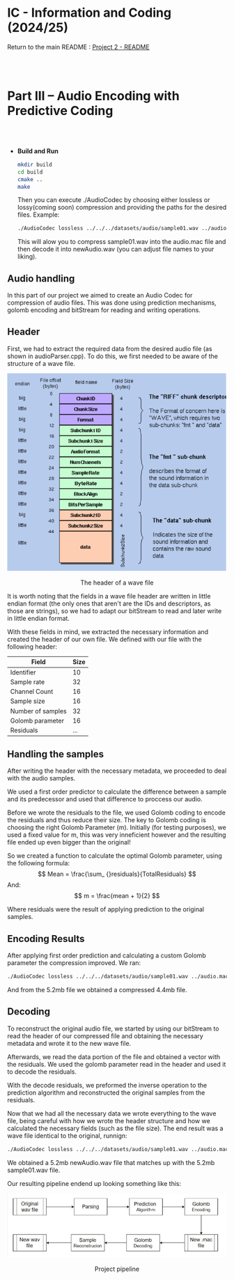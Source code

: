 <!-- 
This is the README file for Part III of Project 2 in the IC course. 
-->
# IC - Information and Coding (2024/25)

Return to the main README : [Project 2 - README](../../project2/README.md)

<br>
<br>

# Part III – Audio Encoding with Predictive Coding

<br>
<br>

- **Build and Run**
    ```bash
    mkdir build
    cd build
    cmake ..
    make
    ```
    Then you can execute ./AudioCodec by choosing either lossless or lossy(coming soon) compression and providing the paths for the desired files. Example:

    ```bash
    ./AudioCodec lossless ../../../datasets/audio/sample01.wav ../audio.mac ../newAudio.wav
    ```

    This will alow you to compress sample01.wav into the audio.mac file and then decode it into newAudio.wav (you can adjust file names to your liking).

## **Audio handling**

In this part of our project we aimed to create an Audio Codec for compression of audio files. This was done using prediction mechanisms, golomb encoding and bitStream for reading and writing operations.

## **Header**
First, we had to extract the required data from the desired audio file (as shown in audioParser.cpp). To do this, we first needed to be aware of the structure of a wave file.

<p align="center">
        <img src="../partIII/figures/wavHeader.png">
    <p align="center">
    The header of a wave file

It is worth noting that the fields in a wave file header are written in little endian format (the only ones that aren't are the IDs and descriptors, as those are strings), so we had to adapt our bitStream to read and later write in little endian format.

With these fields in mind, we extracted the necessary information and created the header of our own file.
We defined with our file with the following header:


| Field             | Size |
|-------------------|------|
| Identifier        | 10   |
| Sample rate       | 32   |
| Channel Count     | 16   |
| Sample size       | 16   |
| Number of samples | 32   |
| Golomb parameter  | 16   |
| Residuals         | ...  |


## **Handling the samples**
After writing the header with the necessary metadata, we proceeded to deal with the audio samples.

We used a first order predictor to calculate the difference between a sample and its predecessor and used that difference to proccess our audio.

Before we wrote the residuals to the file, we used Golomb coding to encode the residuals and thus reduce their size.
The key to Golomb coding is choosing the right Golomb Parameter (m). Initially (for testing purposes), we used a fixed value for m, this was very inneficient however and the resulting file ended up even bigger than the original!

So we created a function to calculate the optimal Golomb parameter, using the following formula:
$$
    Mean = \frac{\sum_ {}residuals}{TotalResiduals}
$$
And:
$$
    m = \frac{mean + 1}{2}
$$

Where residuals were the result of applying prediction to the original samples.

## **Encoding Results**

After applying first order prediction and calculating a custom Golomb parameter the compression improved. We ran: 

```bash
./AudioCodec lossless ../../../datasets/audio/sample01.wav ../audio.mac ../newAudio.wav
```

And from the 5.2mb file we obtained a compressed 4.4mb file. 

## **Decoding**

To reconstruct the original audio file, we started by using our bitStream to read the header of our compressed file and obtaining the necessary metadata and wrote it to the new wave file. 

Afterwards, we read the data portion of the file and obtained a vector with the residuals. We used the golomb parameter read in the header and used it to decode the residuals. 

With the decode residuals, we preformed the inverse operation to the prediction algorithm and reconstructed the original samples from the residuals.

Now that we had all the necessary data we wrote everything to the wave file, being careful with how we wrote the header structure and how we calculated the necessary fields (such as the file size). The end result was a wave file identical to the original, runnign: 

```bash
./AudioCodec lossless ../../../datasets/audio/sample01.wav ../audio.mac ../newAudio.wav
```

We obtained a 5.2mb newAudio.wav file that matches up with the 5.2mb sample01.wav file.

Our resulting pipeline endend up looking something like this:

<p align="center">
        <img src="../partIII/figures/Pipeline.jpg">
    <p align="center">
    Project pipeline